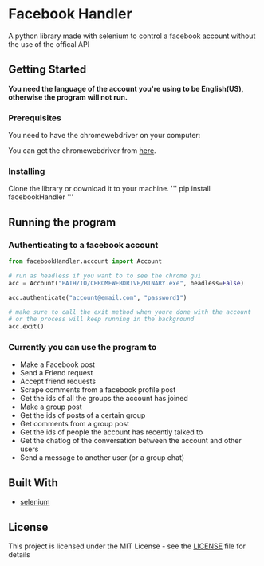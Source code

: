 # Facebook Handler

A python library made with selenium to control a facebook account
without the use of the offical API

## Getting Started

 __You need the language of the account you're using to be English(US), otherwise the program will not run.__

### Prerequisites

You need to have the chromewebdriver on your computer:

You can get the chromewebdriver from [here](https://sites.google.com/a/chromium.org/chromedriver/downloads). 



### Installing

Clone the library or download it to your machine.
'''
pip install facebookHandler
'''

## Running the program

### Authenticating to a facebook account

```python
from facebookHandler.account import Account

# run as headless if you want to to see the chrome gui
acc = Account("PATH/TO/CHROMEWEBDRIVE/BINARY.exe", headless=False) 

acc.authenticate("account@email.com", "password1")

# make sure to call the exit method when youre done with the account
# or the process will keep running in the background
acc.exit()
```
### Currently you can use the program to

* Make a Facebook post
* Send a Friend request
* Accept friend requests
* Scrape comments from a facebook profile post
* Get the ids of all the groups the account has joined
* Make a group post
* Get the ids of posts of a certain group
* Get comments from a group post
* Get the ids of people the account has recently talked to
* Get the chatlog of the conversation between the account and other users
* Send a message to another user (or a group chat) 

## Built With

* [selenium](https://selenium-python.readthedocs.io/)

## License

This project is licensed under the MIT License - see the [LICENSE](LICENSE) file for details
